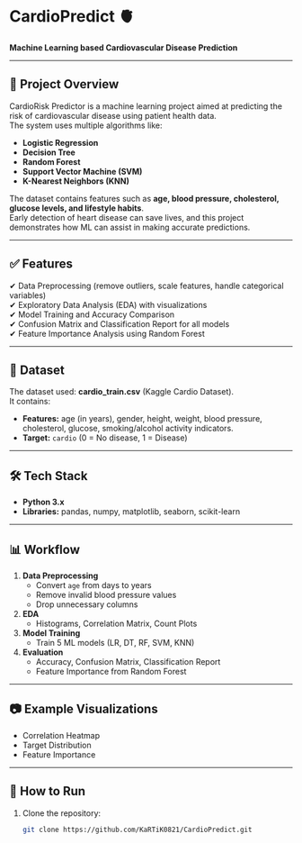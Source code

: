 # CardioPredict 🫀  
**Machine Learning based Cardiovascular Disease Prediction**

---

## 📌 Project Overview
CardioRisk Predictor is a machine learning project aimed at predicting the risk of cardiovascular disease using patient health data.  
The system uses multiple algorithms like:
- **Logistic Regression**
- **Decision Tree**
- **Random Forest**
- **Support Vector Machine (SVM)**
- **K-Nearest Neighbors (KNN)**  

The dataset contains features such as **age, blood pressure, cholesterol, glucose levels, and lifestyle habits**.  
Early detection of heart disease can save lives, and this project demonstrates how ML can assist in making accurate predictions.

---

## ✅ Features
✔ Data Preprocessing (remove outliers, scale features, handle categorical variables)  
✔ Exploratory Data Analysis (EDA) with visualizations  
✔ Model Training and Accuracy Comparison  
✔ Confusion Matrix and Classification Report for all models  
✔ Feature Importance Analysis using Random Forest  

---

## 📂 Dataset
The dataset used: **cardio_train.csv** (Kaggle Cardio Dataset).  
It contains:
- **Features:** age (in years), gender, height, weight, blood pressure, cholesterol, glucose, smoking/alcohol activity indicators.
- **Target:** `cardio` (0 = No disease, 1 = Disease)

---

## 🛠️ Tech Stack
- **Python 3.x**
- **Libraries:** pandas, numpy, matplotlib, seaborn, scikit-learn

---

## 📊 Workflow
1. **Data Preprocessing**
   - Convert `age` from days to years
   - Remove invalid blood pressure values
   - Drop unnecessary columns
2. **EDA**
   - Histograms, Correlation Matrix, Count Plots
3. **Model Training**
   - Train 5 ML models (LR, DT, RF, SVM, KNN)
4. **Evaluation**
   - Accuracy, Confusion Matrix, Classification Report
   - Feature Importance from Random Forest

---

## 📷 Example Visualizations
- Correlation Heatmap  
- Target Distribution  
- Feature Importance  

---

## 🚀 How to Run
1. Clone the repository:
   ```bash
   git clone https://github.com/KaRTiK0821/CardioPredict.git
